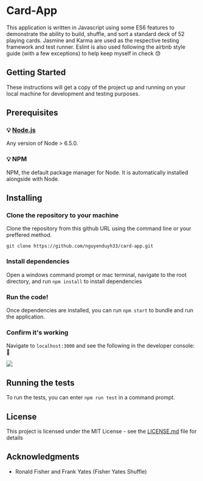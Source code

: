# Card-App

This application is written in Javascript using some ES6 features to demonstrate the ability to build, shuffle, and sort a standard deck of 52 playing cards.  Jasmine and Karma are used as the respective testing framework and test runner.  Eslint is also used following the airbnb style guide (with a few exceptions) to help keep myself in check :sweat:

## Getting Started

These instructions will get a copy of the project up and running on your local machine for development and testing purposes.

## Prerequisites

### 💡 [Node.js](https://nodejs.org/)
Any version of Node > 6.5.0.

### 💡 NPM

NPM, the default package manager for Node.  It is automatically installed alongside with Node. 

## Installing


### Clone the repository to your machine

Clone the repository from this github URL using the command line or your preffered method.

```
git clone https://github.com/nguyenduyh33/card-app.git
```

### Install dependencies

 Open a windows command prompt or mac terminal, navigate to the root directory, and run `npm install` to install dependencies

### Run the code!

Once dependencies are installed, you can run `npm start` to bundle and run the application.

### Confirm it's working 

Navigate to `localhost:3000` and see the following in the developer console: :pray:

![](https://cloud.githubusercontent.com/assets/19189648/26483481/1b969852-41a2-11e7-9f7e-77f0198204cd.png)


## Running the tests

To run the tests, you can enter `npm run test` in a command prompt.


## License

This project is licensed under the MIT License - see the [LICENSE.md](LICENSE.md) file for details

## Acknowledgments

* Ronald Fisher and Frank Yates (Fisher Yates Shuffle)

